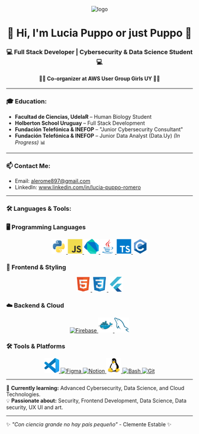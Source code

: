 <p align="center">
  <img src="https://i.pinimg.com/564x/aa/e7/c6/aae7c685ac7e3c30a556304b134b24e0.jpg" alt="logo" width="200"/>
</p>

<h1 align="center"> 🍃 Hi, I'm Lucia Puppo or just Puppo 🍃</h1>
<h3 align="center"> 💻 Full Stack Developer | Cybersecurity & Data Science Student 💻 </h3>
<h4 align="center"> 💜🚀 Co-organizer at AWS User Group Girls UY 💜🚀 </h4>


---

<h3 align="left">🎓 Education:</h3>

- **Facultad de Ciencias, UdelaR** – Human Biology Student  
- **Holberton School Uruguay** – Full Stack Development  
- **Fundación Telefónica & INEFOP** – "Junior Cybersecurity Consultant"
- **Fundación Telefónica & INEFOP** – Junior Data Analyst (Data.Uy) *(In Progress)* 📊
---

<h3 align="left">📫 Contact Me:</h3>

- Email: alerome897@gmail.com 
- LinkedIn: www.linkedin.com/in/lucia-puppo-romero 

---

<h3 align="left">🛠️ Languages & Tools:</h3>

### 🖥️ Programming Languages  
<p align="center">  
  <a href="https://www.python.org/" target="_blank">
    <img src="https://raw.githubusercontent.com/devicons/devicon/master/icons/python/python-original.svg" alt="Python" width="40" height="40"/>  
  </a>  
  <a href="https://developer.mozilla.org/en-US/docs/Web/JavaScript" target="_blank">
    <img src="https://raw.githubusercontent.com/devicons/devicon/master/icons/javascript/javascript-original.svg" alt="JavaScript" width="40" height="40"/>  
  </a>  
  <a href="https://dart.dev/" target="_blank">
    <img src="https://raw.githubusercontent.com/devicons/devicon/master/icons/dart/dart-original.svg" alt="Dart" width="40" height="40"/>  
  </a>  
  <a href="https://www.java.com/" target="_blank">
    <img src="https://raw.githubusercontent.com/devicons/devicon/master/icons/java/java-original.svg" alt="Java" width="40" height="40"/>  
  </a>  
  <a href="https://www.typescriptlang.org/" target="_blank">
    <img src="https://raw.githubusercontent.com/devicons/devicon/master/icons/typescript/typescript-original.svg" alt="TypeScript" width="40" height="40"/>  
  </a>  
  <a href="https://www.cprogramming.com/" target="_blank">
    <img src="https://raw.githubusercontent.com/devicons/devicon/master/icons/c/c-original.svg" alt="C" width="40" height="40"/>  
  </a>  
</p>

### 🎨 Frontend & Styling  
<p align="center">
  <a href="https://developer.mozilla.org/en-US/docs/Web/HTML" target="_blank">
    <img src="https://raw.githubusercontent.com/devicons/devicon/master/icons/html5/html5-original.svg" alt="HTML5" width="40" height="40"/>  
  </a>  
  <a href="https://developer.mozilla.org/en-US/docs/Web/CSS" target="_blank">
    <img src="https://raw.githubusercontent.com/devicons/devicon/master/icons/css3/css3-original.svg" alt="CSS3" width="40" height="40"/>  
  </a>  
  <a href="https://flutter.dev/" target="_blank">
    <img src="https://raw.githubusercontent.com/devicons/devicon/master/icons/flutter/flutter-original.svg" alt="Flutter" width="40" height="40"/>  
  </a>  
</p>

### ☁️ Backend & Cloud  
<p align="center">
  <a href="https://firebase.google.com/" target="_blank">
    <img src="https://www.vectorlogo.zone/logos/firebase/firebase-icon.svg" alt="Firebase" width="40" height="40"/>  
  </a>  
  <a href="https://www.docker.com/" target="_blank">
    <img src="https://raw.githubusercontent.com/devicons/devicon/master/icons/docker/docker-original.svg" alt="Docker" width="40" height="40"/>  
  </a>  
  <a href="https://www.mysql.com/" target="_blank">
    <img src="https://raw.githubusercontent.com/devicons/devicon/master/icons/mysql/mysql-original.svg" alt="MySQL" width="40" height="40"/>  
  </a> 
</p>

### 🛠️ Tools & Platforms  
<p align="center">
  <a href="https://code.visualstudio.com/" target="_blank">
    <img src="https://raw.githubusercontent.com/devicons/devicon/master/icons/vscode/vscode-original.svg" alt="Visual Studio Code" width="40" height="40"/>  
  </a>  
  <a href="https://www.figma.com/" target="_blank">
    <img src="https://www.vectorlogo.zone/logos/figma/figma-icon.svg" alt="Figma" width="40" height="40"/>  
  </a>  
  <a href="https://www.notion.so/" target="_blank">
    <img src="https://upload.wikimedia.org/wikipedia/commons/thumb/e/e9/Notion-logo.svg/2048px-Notion-logo.svg.png" alt="Notion" width="40" height="40"/>  
  </a>  
  <a href="https://www.linux.org/" target="_blank">
    <img src="https://raw.githubusercontent.com/devicons/devicon/master/icons/linux/linux-original.svg" alt="Linux" width="40" height="40"/>  
  </a>  
  <a href="https://www.gnu.org/software/bash/" target="_blank">
    <img src="https://www.vectorlogo.zone/logos/gnu_bash/gnu_bash-icon.svg" alt="Bash" width="40" height="40"/>  
  </a>  
  <a href="https://git-scm.com/" target="_blank">
    <img src="https://www.vectorlogo.zone/logos/git-scm/git-scm-icon.svg" alt="Git" width="40" height="40"/>  
  </a> 
</p>


---

🌱 **Currently learning:** Advanced Cybersecurity, Data Science, and Cloud Technologies.  
💡 **Passionate about:** Security, Frontend Development, Data Science, Data security, UX UI and art. 


---

✨ *"Con ciencia grande no hay país pequeño"* - Clemente Estable ✨

